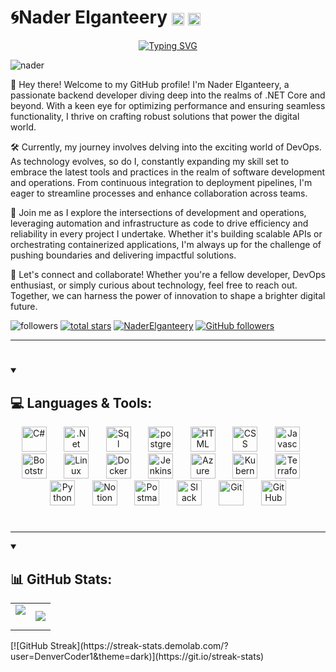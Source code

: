 # 🌀Nader Elganteery <a href="https://www.linkedin.com/in/nader-elganteery" target="blank"><img align="center" src="https://raw.githubusercontent.com/rahuldkjain/github-profile-readme-generator/master/src/images/icons/Social/linked-in-alt.svg" alt="nader" height="20" width="20" /></a> <a href="https://stackoverflow.com/users/23190194/nader-elganteery" target="blank"><img align="center" src="https://raw.githubusercontent.com/rahuldkjain/github-profile-readme-generator/master/src/images/icons/Social/stack-overflow.svg" alt="nader" height="20" width="20" /></a>

</p>

<p align="center">
    <a href="https://git.io/typing-svg"><img src="https://readme-typing-svg.demolab.com?font=Source+Code+Pro&size=22&pause=1000&color=18A8F7&center=true&vCenter=true&width=435&lines=Back-End+Developer+%F0%9F%8C%90" alt="Typing SVG" /></a>
</p>

<p align="left">
<img src="https://komarev.com/ghpvc/?username=Nader-Elganteery&label=Profile%20views&color=0e75b6&style=flat" alt="nader" /> 
</p>

👋 Hey there! Welcome to my GitHub profile! I'm Nader Elganteery, a passionate backend developer diving deep into the realms of .NET Core and beyond. With a keen eye for optimizing performance and ensuring seamless functionality, I thrive on crafting robust solutions that power the digital world.

🛠️ Currently, my journey involves delving into the exciting world of DevOps. As technology evolves, so do I, constantly expanding my skill set to embrace the latest tools and practices in the realm of software development and operations. From continuous integration to deployment pipelines, I'm eager to streamline processes and enhance collaboration across teams.

🚀 Join me as I explore the intersections of development and operations, leveraging automation and infrastructure as code to drive     efficiency and reliability in every project I undertake. Whether it's building scalable APIs or orchestrating containerized applications, I'm always up for the challenge of pushing boundaries and delivering impactful solutions.

💬 Let's connect and collaborate! Whether you're a fellow developer, DevOps enthusiast, or simply curious about technology, feel free to reach out. Together, we can harness the power of innovation to shape a brighter digital future.

<p align="left">
         <img alt="followers" title="Follow me on Github" src="https://custom-icon-badges.demolab.com/github/followers/Nader-Elganteery?color=236ad3&labelColor=1155ba&style=for-the-badge&logo=person-add&label=Follow&logoColor=white"/></a>
      <a href="https://github.com/Nader-Elganteery?tab=repositories&sort=stargazers">
         <img alt="total stars" title="Total stars on GitHub" src="https://custom-icon-badges.demolab.com/github/stars/Nader-Elganteery?color=55960c&style=for-the-badge&labelColor=488207&logo=star"/></a>
          <a href="https://twitter.com/NaderElganteery" target="blank"><img src="https://img.shields.io/twitter/follow/NaderElganteery?logo=x&style=for-the-badge" alt="NaderElganteery" /></a>
<a href="mailto:naderelganteery222@gmail.com" target="_blank"><img alt="GitHub followers" src="https://img.shields.io/twitter/follow/Nader-Elganteery?style=for-the-badge&logo=Gmail&logoColor=white&label=Nader%20Elganteery&labelColor=FF4F4B&color=FF6865"></a>


   </p>
   <p align="left">

---

#

<details open>
    <summary><h2>💻 Languages & Tools:</h2></summary>
    <p align="center">
        <img src="https://cdn-icons-png.flaticon.com/512/6132/6132221.png" width=40px alt="C#" title="C#"/>
        &#8287;&#8287;&#8287;&#8287;&#8287;
        <img src="https://icon.icepanel.io/Technology/svg/.NET-core.svg" width=40px alt=".Net Core" title=".Net Core"/>
        &#8287;&#8287;&#8287;&#8287;&#8287;
        <img src="https://cdn-icons-png.flaticon.com/512/5968/5968364.png" width="40" alt="Sql server" title="Sql server">
        &#8287;&#8287;&#8287;&#8287;&#8287;
        <img src="https://static-00.iconduck.com/assets.00/postgresql-icon-497x512-wlm3keth.png" width="40" alt="postgresql" title="postgresql">
        &#8287;&#8287;&#8287;&#8287;&#8287;
        <img src="https://cdn.jsdelivr.net/gh/devicons/devicon/icons/html5/html5-plain.svg" width=40px alt="HTML" title="HTML"/>
        &#8287;&#8287;&#8287;&#8287;&#8287;
        <img src="https://cdn.jsdelivr.net/gh/devicons/devicon/icons/css3/css3-plain.svg" width=40px alt="CSS" title="CSS"/>
        &#8287;&#8287;&#8287;&#8287;&#8287;
        <img src="https://cdn-icons-png.flaticon.com/512/5968/5968292.png" width=40px alt="Javascript" title="Javascript"/>
        &#8287;&#8287;&#8287;&#8287;&#8287;
        <img src="https://static-00.iconduck.com/assets.00/bootstrap-icon-512x512-f3dudm5z.png" width=40px alt="Bootstrap"   title="Bootstrap"/>
        &#8287;&#8287;&#8287;&#8287;&#8287;
        <img src="https://cdn.jsdelivr.net/gh/devicons/devicon/icons/linux/linux-original.svg" width=40px alt="Linux" title="Linux"/>
        &#8287;&#8287;&#8287;&#8287;&#8287;
        <img src="https://cdn-icons-png.flaticon.com/512/919/919853.png" width=40px alt="Docker" title="Docker"/>
        &#8287;&#8287;&#8287;&#8287;&#8287;
        <img src="https://static-00.iconduck.com/assets.00/jenkins-original-icon-371x512-8gujah0v.png" width=40px alt="Jenkins" title="Jenkins"/>
        &#8287;&#8287;&#8287;&#8287;&#8287;
        <img src="https://arunpotti.files.wordpress.com/2021/12/microsoft_azure.svg_.png" width=40px alt="Azure" title="Azure"/>
        &#8287;&#8287;&#8287;&#8287;&#8287;
        <img src="https://static-00.iconduck.com/assets.00/kubernetes-icon-512x499-3mjeet3c.png" width=40px alt="Kubernetes" title="Kubernetes"/>
        &#8287;&#8287;&#8287;&#8287;&#8287;
        <img src="https://static-00.iconduck.com/assets.00/terraform-icon-452x512-ildgg5fd.png" width=40px alt="Terraform" title="Terraform"/>
        &#8287;&#8287;&#8287;&#8287;&#8287;
        <img src="https://cdn-icons-png.flaticon.com/512/5968/5968350.png" width=40px alt="Python" title="Python"/>
        &#8287;&#8287;&#8287;&#8287;&#8287;
        <img src="https://cdn.iconscout.com/icon/free/png-256/notion-2296040-1911999.png" width=40px alt="Notion" title="Notion"/>
        &#8287;&#8287;&#8287;&#8287;&#8287;
        <img src="https://cdn.iconscout.com/icon/free/png-256/postman-3521648-2945092.png" width=40px alt="Postman" title="Postman"/>
        &#8287;&#8287;&#8287;&#8287;&#8287;
        <img src="https://cdn-icons-png.flaticon.com/512/2111/2111615.png" width=40px alt="Slack" title="Slack"/>
        &#8287;&#8287;&#8287;&#8287;&#8287;
        <img src="https://cdn.iconscout.com/icon/free/png-256/git-225996.png" width=40px alt="Git" title="Git"/>
        &#8287;&#8287;&#8287;&#8287;&#8287;
        <img src="https://cdn-icons-png.flaticon.com/512/25/25231.png" width=40px alt="GitHub" title="GitHub"/>
    </p>
</details>

#

---

<details open>
<summary><h2>📊 GitHub Stats:</h2></summary>
<table border="0" align="center">
   <tr border="0">
         <td width="50%" align="center">
            <img align="center" src="https://github-readme-stats.vercel.app/api?username=Nader-Elganteery&theme=highcontrast&hide_border=true&include_all_commits=false&count_private=true&show_icons=true"/>
            <br><br>
         </td>
         <td width="50%" align="center">
            <img align="center" src="https://github-readme-stats.vercel.app/api/top-langs/?username=Nader-Elganteery&theme=highcontrast&hide_border=true&include_all_commits=false&count_private=true&layout=compact"/>
         </td>
   </tr>
</table>
</details>
[![GitHub Streak](https://streak-stats.demolab.com/?user=DenverCoder1&theme=dark)](https://git.io/streak-stats)
